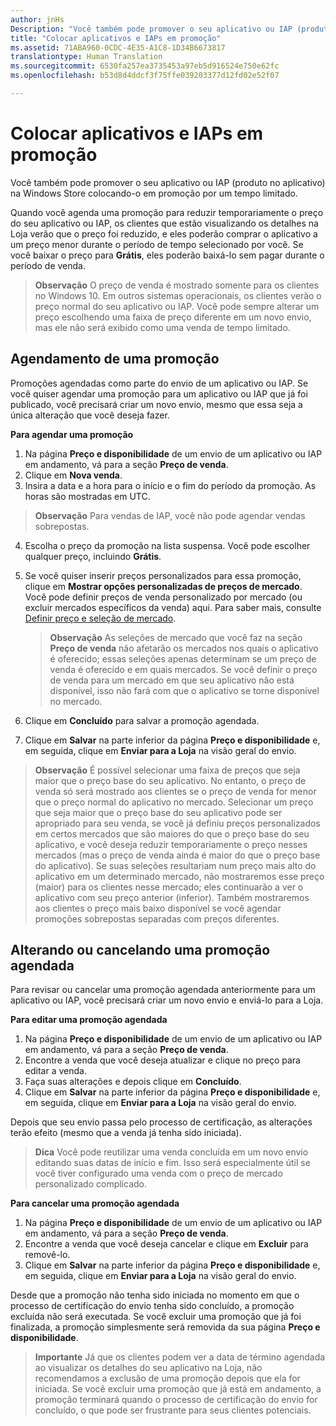 ```yaml
---
author: jnHs
Description: "Você também pode promover o seu aplicativo ou IAP (produto no aplicativo) na Windows Store colocando-o em promoção por um tempo limitado."
title: "Colocar aplicativos e IAPs em promoção"
ms.assetid: 71ABA960-0CDC-4E35-A1C8-1D34B6673817
translationtype: Human Translation
ms.sourcegitcommit: 6530fa257ea3735453a97eb5d916524e750e62fc
ms.openlocfilehash: b53d8d4ddcf3f75ffe039203377d12fd02e52f07

---
```


# Colocar aplicativos e IAPs em promoção


Você também pode promover o seu aplicativo ou IAP (produto no aplicativo) na Windows Store colocando-o em promoção por um tempo limitado.

Quando você agenda uma promoção para reduzir temporariamente o preço do seu aplicativo ou IAP, os clientes que estão visualizando os detalhes na Loja verão que o preço foi reduzido, e eles poderão comprar o aplicativo a um preço menor durante o período de tempo selecionado por você. Se você baixar o preço para **Grátis**, eles poderão baixá-lo sem pagar durante o período de venda.

> **Observação**  O preço de venda é mostrado somente para os clientes no Windows 10. Em outros sistemas operacionais, os clientes verão o preço normal do seu aplicativo ou IAP. Você pode sempre alterar um preço escolhendo uma faixa de preço diferente em um novo envio, mas ele não será exibido como uma venda de tempo limitado.

## Agendamento de uma promoção


Promoções agendadas como parte do envio de um aplicativo ou IAP. Se você quiser agendar uma promoção para um aplicativo ou IAP que já foi publicado, você precisará criar um novo envio, mesmo que essa seja a única alteração que você deseja fazer.

**Para agendar uma promoção**

1.  Na página **Preço e disponibilidade** de um envio de um aplicativo ou IAP em andamento, vá para a seção **Preço de venda**.
2.  Clique em **Nova venda**.
3.  Insira a data e a hora para o início e o fim do período da promoção. As horas são mostradas em UTC.

   > **Observação**  Para vendas de IAP, você não pode agendar vendas sobrepostas.

4.  Escolha o preço da promoção na lista suspensa. Você pode escolher qualquer preço, incluindo **Grátis**.
5.  Se você quiser inserir preços personalizados para essa promoção, clique em **Mostrar opções personalizadas de preços de mercado**. Você pode definir preços de venda personalizado por mercado (ou excluir mercados específicos da venda) aqui. Para saber mais, consulte [Definir preço e seleção de mercado](define-pricing-and-market-selection.md).

    > **Observação**  As seleções de mercado que você faz na seção **Preço de venda** não afetarão os mercados nos quais o aplicativo é oferecido; essas seleções apenas determinam se um preço de venda é oferecido e em quais mercados. Se você definir o preço de venda para um mercado em que seu aplicativo não está disponível, isso não fará com que o aplicativo se torne disponível no mercado.

6.  Clique em **Concluído** para salvar a promoção agendada.
7.  Clique em **Salvar** na parte inferior da página **Preço e disponibilidade** e, em seguida, clique em **Enviar para a Loja** na visão geral do envio.

> **Observação**  É possível selecionar uma faixa de preços que seja maior que o preço base do seu aplicativo. No entanto, o preço de venda só será mostrado aos clientes se o preço de venda for menor que o preço normal do aplicativo no mercado. Selecionar um preço que seja maior que o preço base do seu aplicativo pode ser apropriado para seu venda, se você já definiu preços personalizados em certos mercados que são maiores do que o preço base do seu aplicativo, e você deseja reduzir temporariamente o preço nesses mercados (mas o preço de venda ainda é maior do que o preço base do aplicativo). Se suas seleções resultariam num preço mais alto do aplicativo em um determinado mercado, não mostraremos esse preço (maior) para os clientes nesse mercado; eles continuarão a ver o aplicativo com seu preço anterior (inferior). Também mostraremos aos clientes o preço mais baixo disponível se você agendar promoções sobrepostas separadas com preços diferentes.

## Alterando ou cancelando uma promoção agendada


Para revisar ou cancelar uma promoção agendada anteriormente para um aplicativo ou IAP, você precisará criar um novo envio e enviá-lo para a Loja.

**Para editar uma promoção agendada**

1.  Na página **Preço e disponibilidade** de um envio de um aplicativo ou IAP em andamento, vá para a seção **Preço de venda**.
2.  Encontre a venda que você deseja atualizar e clique no preço para editar a venda.
3.  Faça suas alterações e depois clique em **Concluído**.
4.  Clique em **Salvar** na parte inferior da página **Preço e disponibilidade** e, em seguida, clique em **Enviar para a Loja** na visão geral do envio.

Depois que seu envio passa pelo processo de certificação, as alterações terão efeito (mesmo que a venda já tenha sido iniciada).

> **Dica**  Você pode reutilizar uma venda concluída em um novo envio editando suas datas de início e fim. Isso será especialmente útil se você tiver configurado uma venda com o preço de mercado personalizado complicado.
 
**Para cancelar uma promoção agendada**

1.  Na página **Preço e disponibilidade** de um envio de um aplicativo ou IAP em andamento, vá para a seção **Preço de venda**.
2.  Encontre a venda que você deseja cancelar e clique em **Excluir** para removê-lo.
3.  Clique em **Salvar** na parte inferior da página **Preço e disponibilidade** e, em seguida, clique em **Enviar para a Loja** na visão geral do envio.

Desde que a promoção não tenha sido iniciada no momento em que o processo de certificação do envio tenha sido concluído, a promoção excluída não será executada. Se você excluir uma promoção que já foi finalizada, a promoção simplesmente será removida da sua página **Preço e disponibilidade**.

> **Importante**   Já que os clientes podem ver a data de término agendada ao visualizar os detalhes do seu aplicativo na Loja, não recomendamos a exclusão de uma promoção depois que ela for iniciada. Se você excluir uma promoção que já está em andamento, a promoção terminará quando o processo de certificação do envio for concluído, o que pode ser frustrante para seus clientes potenciais.




<!--HONumber=Jun16_HO4-->


